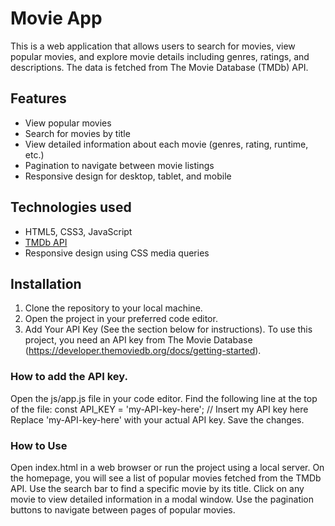 # Movie App

This is a web application that allows users to search for movies, view popular movies, and explore movie details including genres, ratings, and descriptions. The data is fetched from The Movie Database (TMDb) API.

## Features

- View popular movies
- Search for movies by title
- View detailed information about each movie (genres, rating, runtime, etc.)
- Pagination to navigate between movie listings
- Responsive design for desktop, tablet, and mobile

## Technologies used

- HTML5, CSS3, JavaScript
- [TMDb API](https://developer.themoviedb.org/docs/getting-started)
- Responsive design using CSS media queries

## Installation

1. Clone the repository to your local machine.
2. Open the project in your preferred code editor.
3. Add Your API Key (See the section below for instructions).
To use this project, you need an API key from The Movie Database (https://developer.themoviedb.org/docs/getting-started).
### How to add the API key.
Open the js/app.js file in your code editor.
Find the following line at the top of the file: 
const API_KEY = 'my-API-key-here'; // Insert my API key here
Replace 'my-API-key-here' with your actual API key.
Save the changes.

### How to Use
Open index.html in a web browser or run the project using a local server.
On the homepage, you will see a list of popular movies fetched from the TMDb API.
Use the search bar to find a specific movie by its title.
Click on any movie to view detailed information in a modal window.
Use the pagination buttons to navigate between pages of popular movies.
